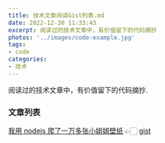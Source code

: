 ```yaml
---
title: 技术文章阅读Gist列表.md
date: 2022-12-30 11:33:43
excerpt: 阅读过的技术文章中，有价值留下的代码摘抄
photos: '../images/code-example.jpg'
tags:
- code
categories:
- 技术
---
```


阅读过的技术文章中，有价值留下的代码摘抄.

<!--more-->
### 文章列表
[我用 nodejs 爬了一万多张小姐姐壁纸](https://juejin.cn/post/7078206989402112037) 👉🏻  [gist](https://gist.github.com/weisiwu/21ee11f86538a4ab9d9fca3530bbabc5)